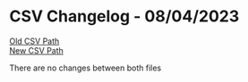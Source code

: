 # CSV Changelog - 08/04/2023

[Old CSV Path](assertions-csv/oldManual.csv)  
[New CSV Path](assertions-csv/manual.csv)

There are no changes between both files
